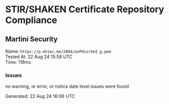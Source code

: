# STIR/SHAKEN Certificate Repository Compliance

## Martini Security

Name: `https://p.mtsec.me/2884/anPdxzrkm3_g.pem`\
Tested At: 22 Aug 24 15:58 UTC\
Time: 118ms

### Issues

no warning, or error, or notice date level issues were found

Generated: 22 Aug 24 16:06 UTC
